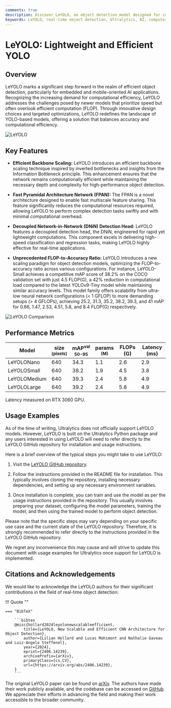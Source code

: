 ```yaml
---
comments: true
description: Discover LeYOLO, an object detection model designed for computational efficiency with innovations like efficient backbone scaling, FPAN, and DNiN detection head.
keywords: LeYOLO, real-time object detection, Ultralytics, AI, computer vision, model training, object detector
---
```


# LeYOLO: Lightweight and Efficient YOLO

## Overview

LeYOLO marks a significant step forward in the realm of efficient object detection, particularly for embedded and mobile-oriented AI applications. Recognizing the increasing demand for computational efficiency, LeYOLO addresses the challenges posed by newer models that prioritize speed but often overlook efficient computation (FLOP). Through innovative design choices and targeted optimizations, LeYOLO redefines the landscape of YOLO-based models, offering a solution that balances accuracy and computational efficiency.

![LeYOLO](https://github.com/user-attachments/assets/52b2d9b8-d74f-400a-925c-98881bdc8cba)

## Key Features

- **Efficient Backbone Scaling:** LeYOLO introduces an efficient backbone scaling technique inspired by inverted bottlenecks and insights from the Information Bottleneck principle. This enhancement ensures that the network remains computationally efficient while maintaining the necessary depth and complexity for high-performance object detection.

- **Fast Pyramidal Architecture Network (FPAN):** The FPAN is a novel architecture designed to enable fast multiscale feature sharing. This feature significantly reduces the computational resources required, allowing LeYOLO to perform complex detection tasks swiftly and with minimal computational overhead.

- **Decoupled Network-in-Network (DNiN) Detection Head:** LeYOLO features a decoupled detection head, the DNiN, engineered for rapid yet lightweight computations. This component excels in delivering high-speed classification and regression tasks, making LeYOLO highly effective for real-time applications.

- **Unprecedented FLOP-to-Accuracy Ratio:** LeYOLO introduces a new scaling paradigm for object detection models, optimizing the FLOP-to-accuracy ratio across various configurations. For instance, LeYOLO-Small achieves a competitive mAP score of 38.2% on the COCO validation set with just 4.5 FLOP(G), a 42% reduction in computational load compared to the latest YOLOv9-Tiny model while maintaining similar accuracy levels. This model family offers scalability from ultra-low neural network configurations (< 1 GFLOP) to more demanding setups (> 4 GFLOPs), achieving 25.2, 31.3, 35.2, 38.2, 39.3, and 41 mAP for 0.66, 1.47, 2.53, 4.51, 5.8, and 8.4 FLOP(G) respectively.

![LeYOLO Comparison](https://github.com/user-attachments/assets/f7faf438-4488-4cd9-8bde-f0d4aae7ea4f)

## Performance Metrics

| Model        | size<br><sup>(pixels) | mAP<sup>val<br>50-95 | params<br><sup>(M) | FLOPs (G) | Latency (ms) |
| ------------ | --------------------- | -------------------- | ------------------ | --------- | ------------ |
| LeYOLONano   | 640                   | 34.3                 |  1.1               | 2.6       | 2.9          |
| LeYOLOSmall  | 640                   | 38.2                 |  1.9               | 4.5       | 3.8          |
| LeYOLOMedium | 640                   | 39.3                 |  2.4               | 5.8       | 4.9          |
| LeYOLOLarge  | 640                   | 39.2                 |  2.4               | 5.8       | 4.9          |

Latency measured on RTX 3060 GPU.

## Usage Examples

As of the time of writing, Ultralytics does not officially support LeYOLO models. However, LeYOLO is built on the Ultralytics Python package and any users interested in using LeYOLO will need to refer directly to the LeYOLO GitHub repository for installation and usage instructions.

Here is a brief overview of the typical steps you might take to use LeYOLO:

1. Visit the [LeYOLO GitHub repository](https://github.com/LilianHollard/LeYOLO).

2. Follow the instructions provided in the README file for installation. This typically involves cloning the repository, installing necessary dependencies, and setting up any necessary environment variables.

3. Once installation is complete, you can train and use the model as per the usage instructions provided in the repository. This usually involves preparing your dataset, configuring the model parameters, training the model, and then using the trained model to perform object detection.

Please note that the specific steps may vary depending on your specific use case and the current state of the LeYOLO repository. Therefore, it is strongly recommended to refer directly to the instructions provided in the LeYOLO GitHub repository.

We regret any inconvenience this may cause and will strive to update this document with usage examples for Ultralytics once support for LeYOLO is implemented.

## Citations and Acknowledgements

We would like to acknowledge the LeYOLO authors for their significant contributions in the field of real-time object detection:

!!! Quote ""

    === "BibTeX"

        ```bibtex
        @misc{hollard2024leyolonewscalableefficient,
            title={LeYOLO, New Scalable and Efficient CNN Architecture for Object Detection}, 
            author={Lilian Hollard and Lucas Mohimont and Nathalie Gaveau and Luiz-Angelo Steffenel},
            year={2024},
            eprint={2406.14239},
            archivePrefix={arXiv},
            primaryClass={cs.CV},
            url={https://arxiv.org/abs/2406.14239}, 
        }
        ```

The original LeYOLO paper can be found on [arXiv](https://arxiv.org/abs/2406.14239). The authors have made their work publicly available, and the codebase can be accessed on [GitHub](https://github.com/LilianHollard/LeYOLO). We appreciate their efforts in advancing the field and making their work accessible to the broader community.